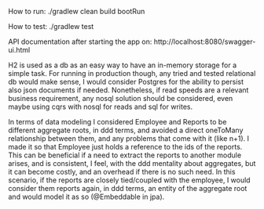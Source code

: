 How to run:
./gradlew clean build bootRun

How to test:
./gradlew test

API documentation after starting the app on:
http://localhost:8080/swagger-ui.html

H2 is used as a db as an easy way to have an in-memory storage for a simple task. For running in
production though, any tried and tested relational db would make sense, I would consider Postgres
for the ability to persist also json documents if needed. Nonetheless, if read speeds are a
relevant business requirement, any nosql solution should be considered, even maybe using cqrs
with nosql for reads and sql for writes.

In terms of data modeling I considered Employee and Reports to be different aggregate roots, in ddd terms,
and avoided a direct oneToMany relationship between them, and any problems that come with it (like n+1).
I made it so that Employee just holds a reference to the ids of the reports.
This can be beneficial if a need to extract the reports to another module arises, and is consistent, I feel,
with the ddd mentality about aggregates, but it can become costly, and an overhead if there is no such need.
In this scenario, if the reports are closely tied/coupled with the employee, I would consider them reports
again, in ddd terms, an entity of the aggregate root and would model it as so (@Embeddable in jpa).